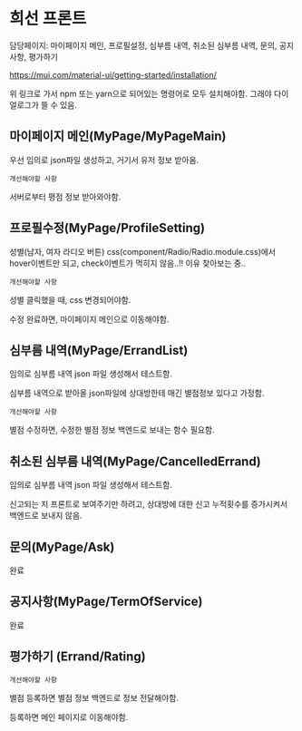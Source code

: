 # 희선 프론트

담당페이지: 마이페이지 메인, 프로필설정, 심부름 내역, 취소된 심부름 내역, 문의, 공지사항, 평가하기


https://mui.com/material-ui/getting-started/installation/

위 링크로 가서 npm 또는 yarn으로 되어있는 명령어로 모두 설치해야함. 
그래야 다이얼로그가 뜰 수 있음.



## 마이페이지 메인(MyPage/MyPageMain)

우선 임의로 json파일 생성하고, 거기서 유저 정보 받아옴.



`개선해야할 사항`

서버로부터 평점 정보 받아와야함.





## 프로필수정(MyPage/ProfileSetting)

성별(남자, 여자 라디오 버튼) css(component/Radio/Radio.module.css)에서 hover이벤트만 되고, check이벤트가 먹히지 않음..!! 이유 찾아보는 중..



`개선해야할 사항`

성별 클릭했을 때, css 변경되어야함.

수정 완료하면, 마이페이지 메인으로 이동해야함.




## 심부름 내역(MyPage/ErrandList)

임의로 심부름 내역 json 파일 생성해서 테스트함.

심부름 내역으로 받아올 json파일에 상대방한테 매긴 별점정보 있다고 가정함.



`개선해야할 사항`

별점 수정하면, 수정한 별점 정보 백엔드로 보내는 함수 필요함.





## 취소된 심부름 내역(MyPage/CancelledErrand)

임의로 심부름 내역 json 파일 생성해서 테스트함.

신고되는 지 프론트로 보여주기만 하려고, 상대방에 대한 신고 누적횟수를 증가시켜서 백엔드로 보내지 않음.





## 문의(MyPage/Ask)

완료





## 공지사항(MyPage/TermOfService)

완료






## 평가하기 (Errand/Rating)

`개선해야할 사항`

별점 등록하면 별점 정보 백엔드로 정보 전달해야함.

등록하면 메인 페이지로 이동해야함.





